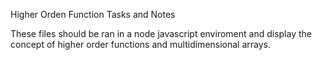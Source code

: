 Higher Orden Function Tasks and Notes

These files should be ran in a node javascript enviroment and display the concept of higher order functions and multidimensional arrays.
